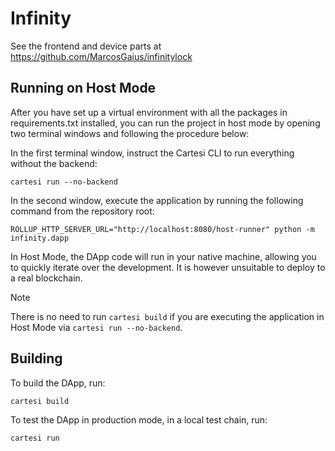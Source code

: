 # Infinity

See the frontend and device parts at https://github.com/MarcosGaius/infinitylock

## Running on Host Mode

After you have set up a virtual environment with all the packages in requirements.txt installed, you can run the project in host mode by opening two terminal windows and following the procedure below:

In the first terminal window, instruct the Cartesi CLI to run everything without the backend:

```shell
cartesi run --no-backend
```

In the second window, execute the application by running the following command from the repository root:

```shell
ROLLUP_HTTP_SERVER_URL="http://localhost:8080/host-runner" python -m infinity.dapp
```

In Host Mode, the DApp code will run in your native machine, allowing you to quickly iterate over the development. It is however unsuitable to deploy to a real blockchain.

> [!NOTE]
> There is no need to run `cartesi build` if you are executing the application in Host Mode via `cartesi run --no-backend`.

## Building

To build the DApp, run:

```shell
cartesi build
```

To test the DApp in production mode, in a local test chain, run:

```shell
cartesi run
```
